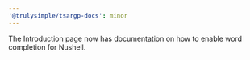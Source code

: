 ```yaml
---
'@trulysimple/tsargp-docs': minor
---
```


The Introduction page now has documentation on how to enable word completion for Nushell.
